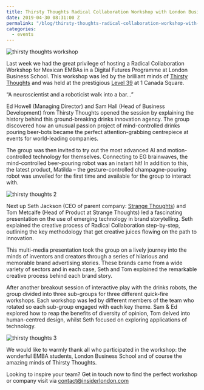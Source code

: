 ```yaml
---
title: Thirsty Thoughts Radical Collaboration Workshop with London Business School
date: 2019-04-30 08:31:00 Z
permalink: "/blog/thirsty-thoughts-radical-collaboration-workshop-with-london-business-school/"
categories:
  - events
---
```


![thirsty thoughts workshop](/uploads/thirsty%20thoughts.jpg)

Last week we had the great privilege of hosting a Radical Collaboration Workshop for Mexican EMBAs in a Digital Futures Programme at London Business School. This workshop was led by the brilliant minds of [Thirsty Thoughts](https://www.thirstythoughts.co.uk/) and was held at the prestigious [Level 39](https://www.level39.co) at 1 Canada Square.





“A neuroscientist and a roboticist walk into a bar...”



Ed Howell (Managing Director) and Sam Hall (Head of Business Development) from Thirsty Thoughts opened the session by explaining the history behind this ground-breaking drinks innovation agency. The group discovered how an unusual passion project of mind-controlled drinks pouring beer-bots became the perfect attention-grabbing centrepiece at events for world-leading companies.



The group was then invited to try out the most advanced AI and motion-controlled technology for themselves. Connecting to EG brainwaves, the mind-controlled beer-pouring robot was an instant hit! In addition to this, the latest product, Matilda – the gesture-controlled champagne-pouring robot was unveiled for the first time and available for the group to interact with.  



![thirsty thoughts 2](/uploads/thirsty%20thoughts%202.jpg)





Next up Seth Jackson (CEO of parent company: [Strange Thoughts](http://www.strangethoughts.co.uk/)) and Tom Metcalfe (Head of Product at Strange Thoughts) led a fascinating presentation on the use of emerging technology in brand storytelling. Seth explained the creative process of Radical Collaboration step-by-step, outlining the key methodology that get creative juices flowing on the path to innovation.  



This multi-media presentation took the group on a lively journey into the minds of inventors and creators through a series of hilarious and memorable brand advertising stories. These brands came from a wide variety of sectors and in each case, Seth and Tom explained the remarkable creative process behind each brand story.  



After another breakout session of interactive play with the drinks robots, the group divided into three sub-groups for three different quick-fire workshops. Each workshop was led by different members of the team who rotated so each sub-group engaged with each key theme. Sam & Ed explored how to reap the benefits of diversity of opinion, Tom delved into human-centred design, whilst Seth focused on exploring applications of technology.  



![thirsty thoughts 3](/uploads/thirsty%20thoughts%203.jpg)



We would like to warmly thank all who participated in the workshop: the wonderful EMBA students, London Business School and of course the amazing minds of Thirsty Thoughts.  



Looking to inspire your team? Get in touch now to find the perfect workshop or company visit via [contact@insiderlondon.com](mailto:contact@insiderlondon.com)

